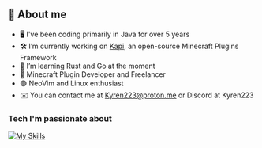 ## 👋 About me

- 🖥️ I've been coding primarily in Java for over 5 years
- 🛠 I’m currently working on [Kapi](https://github.com/kapimc/kapi), an open-source Minecraft Plugins Framework
- 🦀 I’m learning Rust and Go at the moment
- 🔌 Minecraft Plugin Developer and Freelancer
- 🟢 NeoVim and Linux enthusiast
- ✉️ You can contact me at [Kyren223@proton.me](mailto:Kyren223@proton.me) or Discord at Kyren223

### Tech I'm passionate about

[![My Skills](https://skillicons.dev/icons?i=java,c,rust,kotlin,go,zig,git,neovim,linux,nix,md,astro&perline=6)](https://skillicons.dev)
